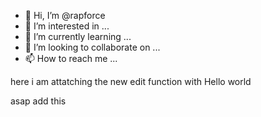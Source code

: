 - 👋 Hi, I’m @rapforce
- 👀 I’m interested in ...
- 🌱 I’m currently learning ...
- 💞️ I’m looking to collaborate on ...
- 📫 How to reach me ...

here i am attatching the new edit function with Hello world

<!---
rapforce/rapforce is a ✨ special ✨ repository because its `README.md` (this file) appears on your GitHub profile.
You can click the Preview link to take a look at your changes.
--->
asap add this 
